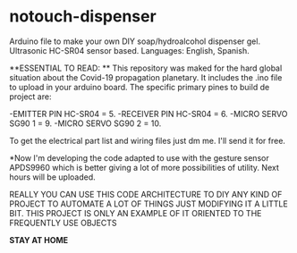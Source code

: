 # notouch-dispenser
Arduino file to make your own DIY soap/hydroalcohol dispenser gel. Ultrasonic HC-SR04 sensor based. 
Languages: English, Spanish.

**ESSENTIAL TO READ: **
This repository was maked for the hard global situation about the Covid-19 propagation planetary.
It includes the .ino file to upload in your arduino board.
The specific primary pines to build de project are:

-EMITTER PIN HC-SR04 = 5.
-RECEIVER PIN HC-SR04 = 6.
-MICRO SERVO SG90 1 = 9.
-MICRO SERVO SG90 2 = 10.

To get the electrical part list and wiring files
just dm me. I'll send it for free.

*Now I'm developing the code adapted to use with the gesture sensor APDS9960 which is better giving
a lot of more possibilities of utility. Next hours will be uploaded.

REALLY YOU CAN USE THIS CODE ARCHITECTURE TO DIY ANY KIND OF PROJECT TO AUTOMATE A LOT OF THINGS JUST
MODIFYING IT A LITTLE BIT. THIS PROJECT IS ONLY AN EXAMPLE OF IT ORIENTED TO THE FREQUENTLY USE OBJECTS  

**STAY AT HOME**
